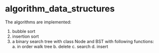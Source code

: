 # algorithm_data_structures
The algorithms are implemented:
  1. bubble sort
  2. insertion sort
  3. a binary search tree with class Node and BST with following functions:
    a. in order walk tree
    b. delete 
    c. search
    d. insert
